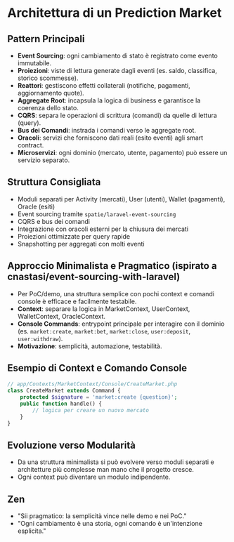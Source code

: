 # Architettura di un Prediction Market

## Pattern Principali
- **Event Sourcing**: ogni cambiamento di stato è registrato come evento immutabile.
- **Proiezioni**: viste di lettura generate dagli eventi (es. saldo, classifica, storico scommesse).
- **Reattori**: gestiscono effetti collaterali (notifiche, pagamenti, aggiornamento quote).
- **Aggregate Root**: incapsula la logica di business e garantisce la coerenza dello stato.
- **CQRS**: separa le operazioni di scrittura (comandi) da quelle di lettura (query).
- **Bus dei Comandi**: instrada i comandi verso le aggregate root.
- **Oracoli**: servizi che forniscono dati reali (esito eventi) agli smart contract.
- **Microservizi**: ogni dominio (mercato, utente, pagamento) può essere un servizio separato.

## Struttura Consigliata
- Moduli separati per Activity (mercati), User (utenti), Wallet (pagamenti), Oracle (esiti)
- Event sourcing tramite `spatie/laravel-event-sourcing`
- CQRS e bus dei comandi
- Integrazione con oracoli esterni per la chiusura dei mercati
- Proiezioni ottimizzate per query rapide
- Snapshotting per aggregati con molti eventi

## Approccio Minimalista e Pragmatico (ispirato a cnastasi/event-sourcing-with-laravel)
- Per PoC/demo, una struttura semplice con pochi context e comandi console è efficace e facilmente testabile.
- **Context**: separare la logica in MarketContext, UserContext, WalletContext, OracleContext.
- **Console Commands**: entrypoint principale per interagire con il dominio (es. `market:create`, `market:bet`, `market:close`, `user:deposit`, `user:withdraw`).
- **Motivazione**: semplicità, automazione, testabilità.

## Esempio di Context e Comando Console
```php
// app/Contexts/MarketContext/Console/CreateMarket.php
class CreateMarket extends Command {
    protected $signature = 'market:create {question}';
    public function handle() {
        // logica per creare un nuovo mercato
    }
}
```

## Evoluzione verso Modularità
- Da una struttura minimalista si può evolvere verso moduli separati e architetture più complesse man mano che il progetto cresce.
- Ogni context può diventare un modulo indipendente.

## Zen
- "Sii pragmatico: la semplicità vince nelle demo e nei PoC."
- "Ogni cambiamento è una storia, ogni comando è un'intenzione esplicita."
